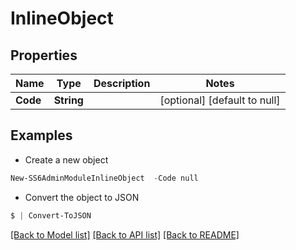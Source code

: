 # InlineObject
## Properties

Name | Type | Description | Notes
------------ | ------------- | ------------- | -------------
**Code** | **String** |  | [optional] [default to null]

## Examples

- Create a new object
```powershell
New-SS6AdminModuleInlineObject  -Code null
```

- Convert the object to JSON
```powershell
$ | Convert-ToJSON
```


[[Back to Model list]](../README.md#documentation-for-models) [[Back to API list]](../README.md#documentation-for-api-endpoints) [[Back to README]](../README.md)


